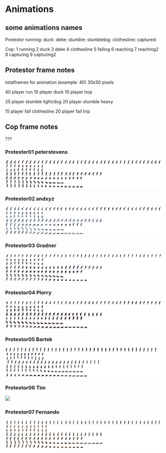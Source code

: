 # Animations


## some animations names

Protestor
running:
duck:
deke:
stumble:
stumblebig:
clothesline:
captured:

Cop:
1 running
2 duck
3 deke
4 clothesline
5 falling
6 reaching
7 reaching2
8 capturing
9 capturing2

## Protestor frame notes

totalframes for animation (example: 40) 30x30 pixels

40 player run
10 player duck
10 player hop

25 player stumble light/dog
20 player stumble heavy

15 player fall clothesline
20 player fail trip

## Cop frame notes

???

### Protester01 peterstevens
![](https://github.com/AndrewGroupofCompanies/TOJam9/blob/master/dist/assets/images/protester01.png?raw=true)

### Protestor02 andxyz
![dist/assets/images/protester_04_xyz.png](https://github.com/AndrewGroupofCompanies/TOJam9/blob/master/dist/assets/images/protester02.png?raw=true)

### Protestor03 Gradner
![](https://github.com/AndrewGroupofCompanies/TOJam9/blob/master/dist/assets/images/protester03.png?raw=true)

### Protestor04 Plorry
![](https://github.com/AndrewGroupofCompanies/TOJam9/blob/master/dist/assets/images/protester04.png?raw=true)

### Protestor05 Bartek
![](https://github.com/AndrewGroupofCompanies/TOJam9/blob/master/dist/assets/images/protester05.png?raw=true)

### Protestor06 Tim
![](https://github.com/AndrewGroupofCompanies/TOJam9/blob/master/dist/assets/images/protester06.png?raw=true)

### Protestor07 Fernando
![](https://github.com/AndrewGroupofCompanies/TOJam9/blob/master/dist/assets/images/protester07.png?raw=true)
